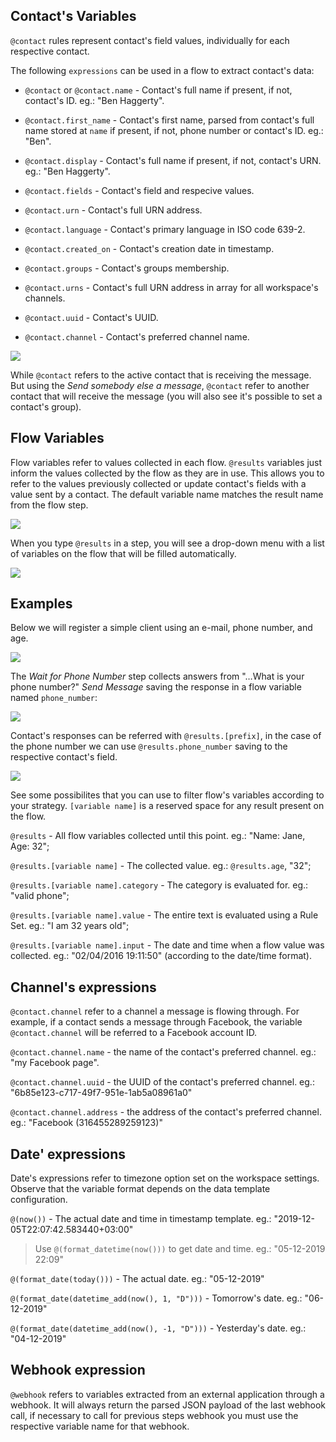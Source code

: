 ## Contact's Variables

`@contact` rules represent contact's field values, individually for each respective contact.

The following `expressions` can be used in a flow to extract contact's data:

  - `@contact` or `@contact.name` - Contact's full name if present, if not, contact's ID. eg.: "Ben Haggerty".

  - `@contact.first_name` - Contact's first name, parsed from contact's full name stored at `name` if present, if not, phone number or contact's ID. eg.: "Ben".

  - `@contact.display` - Contact's full name if present, if not, contact's URN. eg.: "Ben Haggerty".
  - `@contact.fields` - Contact's field and respecive values.
  - `@contact.urn` - Contact's full URN address.
  - `@contact.language` - Contact's primary language in ISO code 639-2.
  - `@contact.created_on` - Contact's creation date in timestamp.
  - `@contact.groups` - Contact's groups membership.
  - `@contact.urns` - Contact's full URN address in array for all workspace's channels.
  - `@contact.uuid` - Contact's UUID.
  - `@contact.channel` - Contact's preferred channel name.

![](/img/expressions/expression10.png)

While `@contact` refers to the active contact that is receiving the message. But using the *Send somebody else a message*, `@contact` refer to another contact that will receive the message (you will also see it's possible to set a contact's group).

## Flow Variables

Flow variables refer to values collected in each flow. `@results` variables just inform the values collected by the flow as they are in use. This allows you to refer to the values previously collected or update contact's fields with a value sent by a contact. The default variable name matches the result name from the flow step.

![](/img/expressions/expression11.png)

When you type `@results` in a step, you will see a drop-down menu with a list of variables on the flow that will be filled automatically.

![](/img/expressions/expression12.png)

## Examples

Below we will register a simple client using an e-mail, phone number, and age.

![](/img/expressions/expression13.png)

The *Wait for Phone Number* step collects answers from "…What is your phone number?" *Send Message* saving the response in a flow variable named `phone_number`:

![](/img/expressions/expression14.png)

Contact's responses can be referred with `@results.[prefix]`, in the case of the phone number we can use `@results.phone_number` saving to the respective contact's field.

![](/img/expressions/expression15.png)

See some possibilites that you can use to filter flow's variables according to your strategy. `[variable name]` is a reserved space for any result present on the flow.

`@results` - All flow variables collected until this point. eg.: "Name: Jane, Age: 32";

`@results.[variable name]` - The collected value. eg.: `@results.age`, "32";

`@results.[variable name].category` - The category is evaluated for. eg.: "valid phone";

`@results.[variable name].value` - The entire text is evaluated using a Rule Set. eg.: "I am 32 years old";

`@results.[variable name].input` - The date and time when a flow value was collected. eg.: "02/04/2016 19:11:50" (according to the date/time format).

## Channel's expressions

`@contact.channel` refer to a channel a message is flowing through. For example, if a contact sends a message through Facebook, the variable `@contact.channel` will be referred to a Facebook account ID.

`@contact.channel.name` - the name of the contact's preferred channel. eg.: "my Facebook page".

`@contact.channel.uuid` - the UUID of the contact's preferred channel. eg.: "6b85e123-c717-49f7-951e-1ab5a08961a0"

`@contact.channel.address` - the address of the contact's preferred channel. eg.: "Facebook (316455289259123)"

## Date' expressions

Date's expressions refer to timezone option set on the workspace settings. Observe that the variable format depends on the data template configuration.

`@(now())` - The actual date and time in timestamp template. eg.: "2019-12-05T22:07:42.583440+03:00"

> Use `@(format_datetime(now()))` to get date and time. eg.: "05-12-2019 22:09"

`@(format_date(today()))` - The actual date. eg.: "05-12-2019"

`@(format_date(datetime_add(now(), 1, "D")))` - Tomorrow's  date. eg.: "06-12-2019"

`@(format_date(datetime_add(now(), -1, "D")))` - Yesterday's date. eg.: "04-12-2019"

## Webhook expression

`@webhook` refers to variables extracted from an external application through a webhook. It will always return the parsed JSON payload of the last webhook call, if necessary to call for previous steps webhook you must use the respective variable name for that webhook.
